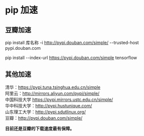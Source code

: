 # pip 加速

## 豆瓣加速
pip install 库名称 -i http://pypi.douban.com/simple/ --trusted-host pypi.douban.com  

pip install --index-url https://pypi.douban.com/simple tensorflow

## 其他加速
清华：https://pypi.tuna.tsinghua.edu.cn/simple  
阿里云：http://mirrors.aliyun.com/pypi/simple/  
中国科技大学 https://pypi.mirrors.ustc.edu.cn/simple/  
华中科技大学：http://pypi.hustunique.com/  
山东理工大学：http://pypi.sdutlinux.org/   
豆瓣：http://pypi.douban.com/simple/  

**目前还是豆瓣的下载速度最有保障。**

